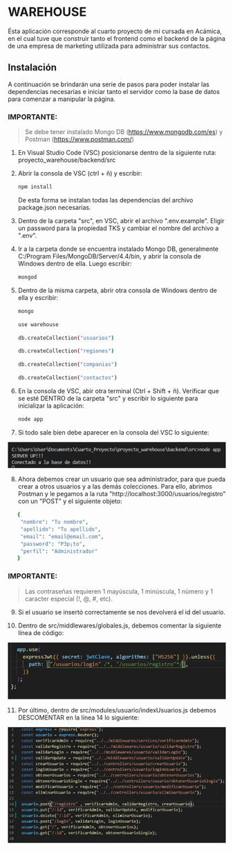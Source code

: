 # WAREHOUSE

Ésta aplicación corresponde al cuarto proyecto de mi cursada en Acámica, en el cual tuve que construir tanto el frontend como el backend de la página de una empresa de marketing utilizada para administrar sus contactos.

## Instalación

A continuación se brindarán una serie de pasos para poder instalar las dependencias necesarias e iniciar tanto el servidor como la base de datos para comenzar a manipular la página.

### IMPORTANTE:

> Se debe tener instalado Mongo DB (https://www.mongodb.com/es) y Postman (https://www.postman.com/)

1. En Visual Studio Code (VSC) posicionarse dentro de la siguiente ruta: proyecto_warehouse/backend/src

2. Abrir la consola de VSC (ctrl + ñ) y escribir:

   ```bash
   npm install
   ```

   De esta forma se instalan todas las dependencias del archivo package.json necesarias.

3. Dentro de la carpeta "src", en VSC, abrir el archivo ".env.example". Eligir un password para la propiedad TKS y cambiar el nombre del archivo a ".env".

4. Ir a la carpeta donde se encuentra instalado Mongo DB, generalmente C:/Program Files/MongoDB/Server/4.4/bin, y abrir la consola de Windows dentro de ella. Luego escribir:
   ```bash
   mongod
   ```
5. Dentro de la misma carpeta, abrir otra consola de Windows dentro de ella y escribir:
   ```bash
   mongo
   ```
   ```bash
   use warehouse
   ```
   ```bash
   db.createCollection("usuarios")
   ```
   ```bash
   db.createCollection("regiones")
   ```
   ```bash
   db.createCollection("companias")
   ```
   ```bash
   db.createCollection("contactos")
   ```
6. En la consola de VSC, abir otra terminal (Ctrl + Shift + ñ). Verificar que se esté DENTRO de la carpeta "src" y escribir lo siguiente para inicializar la aplicación:
   ```bash
   node app
   ```
7. Si todo sale bien debe aparecer en la consola del VSC lo siguiente:

![](/preview.jpg)

8. Ahora debemos crear un usuario que sea administrador, para que pueda crear a otros usuarios y a las demás colecciones. Para ello, abrimos Postman y le pegamos a la ruta "http://localhost:3000/usuarios/registro" con un "POST" y el siguiente objeto:

```bash
   {
	"nombre": "Tu nombre",
	"apellido": "Tu apellido",
	"email": "email@email.com",
	"password": "P3p¡to",
	"perfil": "Administrador"
   }
```

### IMPORTANTE:

> Las contraseñas requieren 1 mayúscula, 1 minúscula, 1 número y 1 caracter especial (!, @, #, etc).

9. Si el usuario se insertó correctamente se nos devolverá el id del usuario.

10. Dentro de src/middlewares/globales.js, debemos comentar la siguiente línea de código:

![](/preview2.jpg)

11. Por último, dentro de src/modules/usuario/indexUsuarios.js debemos DESCOMENTAR en la línea 14 lo siguiente:

![](/preview3.jpg)
